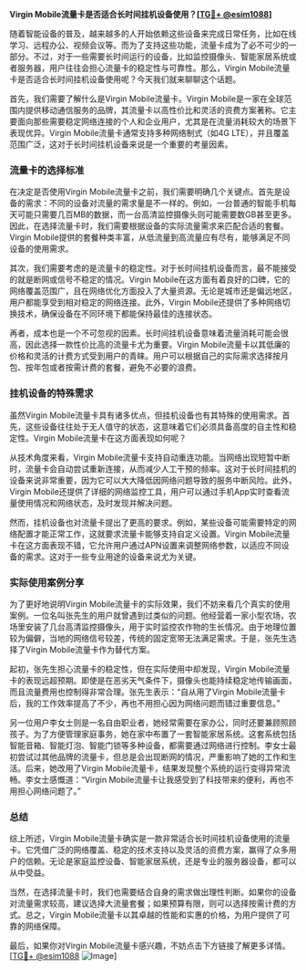 **Virgin Mobile流量卡是否适合长时间挂机设备使用？[[TG💪+ @esim1088](https://t.me/s/esim1088)]**

随着智能设备的普及，越来越多的人开始依赖这些设备来完成日常任务，比如在线学习、远程办公、视频会议等。而为了支持这些功能，流量卡成为了必不可少的一部分。不过，对于一些需要长时间运行的设备，比如监控摄像头、智能家居系统或者服务器，用户往往会担心流量卡的稳定性与可靠性。那么，Virgin Mobile流量卡是否适合长时间挂机设备使用呢？今天我们就来聊聊这个话题。

首先，我们需要了解什么是Virgin Mobile流量卡。Virgin Mobile是一家在全球范围内提供移动通信服务的品牌，其流量卡以高性价比和灵活的资费方案著称。它主要面向那些需要稳定网络连接的个人和企业用户，尤其是在流量消耗较大的场景下表现优异。Virgin Mobile流量卡通常支持多种网络制式（如4G LTE），并且覆盖范围广泛，这对于长时间挂机设备来说是一个重要的考量因素。

### **流量卡的选择标准**

在决定是否使用Virgin Mobile流量卡之前，我们需要明确几个关键点。首先是设备的需求：不同的设备对流量的需求量是不一样的。例如，一台普通的智能手机每天可能只需要几百MB的数据，而一台高清监控摄像头则可能需要数GB甚至更多。因此，在选择流量卡时，我们需要根据设备的实际流量需求来匹配合适的套餐。Virgin Mobile提供的套餐种类丰富，从低流量到高流量应有尽有，能够满足不同设备的使用需求。

其次，我们需要考虑的是流量卡的稳定性。对于长时间挂机设备而言，最不能接受的就是断网或信号不稳定的情况。Virgin Mobile在这方面有着良好的口碑，它的网络覆盖范围广，且在网络优化方面投入了大量资源。无论是城市还是偏远地区，用户都能享受到相对稳定的网络连接。此外，Virgin Mobile还提供了多种网络切换技术，确保设备在不同环境下都能保持最佳的连接状态。

再者，成本也是一个不可忽视的因素。长时间挂机设备意味着流量消耗可能会很高，因此选择一款性价比高的流量卡尤为重要。Virgin Mobile流量卡以其低廉的价格和灵活的计费方式受到用户的青睐。用户可以根据自己的实际需求选择按月包、按年包或者按需计费的套餐，避免不必要的浪费。

### **挂机设备的特殊需求**

虽然Virgin Mobile流量卡具有诸多优点，但挂机设备也有其特殊的使用需求。首先，这些设备往往处于无人值守的状态，这意味着它们必须具备高度的自主性和稳定性。Virgin Mobile流量卡在这方面表现如何呢？

从技术角度来看，Virgin Mobile流量卡支持自动重连功能。当网络出现短暂中断时，流量卡会自动尝试重新连接，从而减少人工干预的频率。这对于长时间挂机的设备来说非常重要，因为它可以大大降低因网络问题导致的服务中断风险。此外，Virgin Mobile还提供了详细的网络监控工具，用户可以通过手机App实时查看流量使用情况和网络状态，及时发现并解决问题。

然而，挂机设备也对流量卡提出了更高的要求。例如，某些设备可能需要特定的网络配置才能正常工作，这就要求流量卡能够支持自定义设置。Virgin Mobile流量卡在这方面表现不错，它允许用户通过APN设置来调整网络参数，以适应不同设备的需求。这对于一些专业用途的设备来说尤为关键。

### **实际使用案例分享**

为了更好地说明Virgin Mobile流量卡的实际效果，我们不妨来看几个真实的使用案例。一位名叫张先生的用户就曾遇到过类似的问题。他经营着一家小型农场，农场里安装了几台高清监控摄像头，用于实时监控农作物的生长情况。由于地理位置较为偏僻，当地的网络信号较差，传统的固定宽带无法满足需求。于是，张先生选择了Virgin Mobile流量卡作为替代方案。

起初，张先生担心流量卡的稳定性，但在实际使用中却发现，Virgin Mobile流量卡的表现远超预期。即使是在恶劣天气条件下，摄像头也能持续稳定地传输画面，而且流量费用也控制得非常合理。张先生表示：“自从用了Virgin Mobile流量卡后，我的工作效率提高了不少，再也不用担心因为网络问题而错过重要信息。”

另一位用户李女士则是一名自由职业者，她经常需要在家办公，同时还要兼顾照顾孩子。为了方便管理家庭事务，她在家中布置了一套智能家居系统。这套系统包括智能音箱、智能灯泡、智能门锁等多种设备，都需要通过网络进行控制。李女士最初尝试过其他品牌的流量卡，但总是会出现断网的情况，严重影响了她的工作和生活。后来，她改用了Virgin Mobile流量卡，结果发现整个系统的运行变得异常流畅。李女士感慨道：“Virgin Mobile流量卡让我感受到了科技带来的便利，再也不用担心网络问题了。”

### **总结**

综上所述，Virgin Mobile流量卡确实是一款非常适合长时间挂机设备使用的流量卡。它凭借广泛的网络覆盖、稳定的技术支持以及灵活的资费方案，赢得了众多用户的信赖。无论是家庭监控设备、智能家居系统，还是专业的服务器设备，都可以从中受益。

当然，在选择流量卡时，我们也需要结合自身的需求做出理性判断。如果你的设备对流量需求较高，建议选择大流量套餐；如果预算有限，则可以选择按需计费的方式。总之，Virgin Mobile流量卡以其卓越的性能和实惠的价格，为用户提供了可靠的网络保障。

最后，如果你对Virgin Mobile流量卡感兴趣，不妨点击下方链接了解更多详情。[[TG💪+ @esim1088](https://t.me/s/esim1088) ![Image](https://i.postimg.cc/4NQfJmqS/Snipaste-2025-05-13-00-14-12.png)]